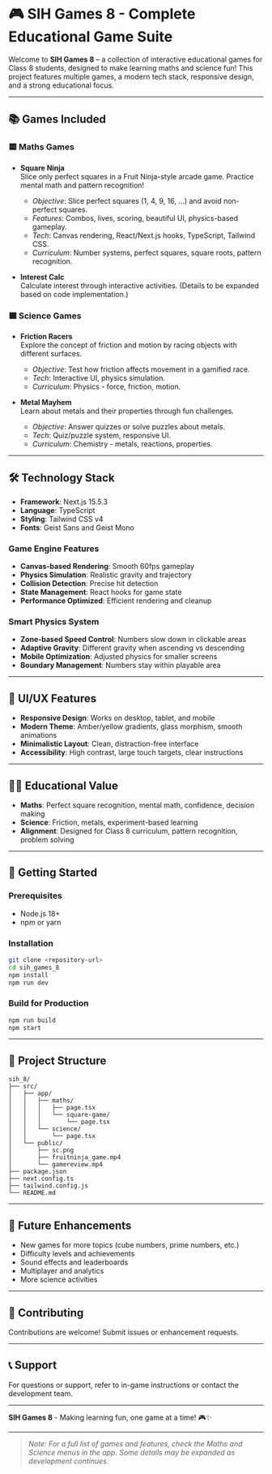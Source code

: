 # 🎮 SIH Games 8 - Complete Educational Game Suite

Welcome to **SIH Games 8** – a collection of interactive educational games for Class 8 students, designed to make learning maths and science fun! This project features multiple games, a modern tech stack, responsive design, and a strong educational focus.

---

## 📚 Games Included

### 🟨 Maths Games
- **Square Ninja**  
  Slice only perfect squares in a Fruit Ninja-style arcade game. Practice mental math and pattern recognition!
  - *Objective*: Slice perfect squares (1, 4, 9, 16, ...) and avoid non-perfect squares.
  - *Features*: Combos, lives, scoring, beautiful UI, physics-based gameplay.
  - *Tech*: Canvas rendering, React/Next.js hooks, TypeScript, Tailwind CSS.
  - *Curriculum*: Number systems, perfect squares, square roots, pattern recognition.

- **Interest Calc**  
  Calculate interest through interactive activities. (Details to be expanded based on code implementation.)

### 🟩 Science Games
- **Friction Racers**  
  Explore the concept of friction and motion by racing objects with different surfaces.
  - *Objective*: Test how friction affects movement in a gamified race.
  - *Tech*: Interactive UI, physics simulation.
  - *Curriculum*: Physics - force, friction, motion.

- **Metal Mayhem**  
  Learn about metals and their properties through fun challenges.
  - *Objective*: Answer quizzes or solve puzzles about metals.
  - *Tech*: Quiz/puzzle system, responsive UI.
  - *Curriculum*: Chemistry - metals, reactions, properties.

---

## 🛠️ Technology Stack

- **Framework**: Next.js 15.5.3
- **Language**: TypeScript
- **Styling**: Tailwind CSS v4
- **Fonts**: Geist Sans and Geist Mono

### Game Engine Features
- **Canvas-based Rendering**: Smooth 60fps gameplay
- **Physics Simulation**: Realistic gravity and trajectory
- **Collision Detection**: Precise hit detection
- **State Management**: React hooks for game state
- **Performance Optimized**: Efficient rendering and cleanup

### Smart Physics System
- **Zone-based Speed Control**: Numbers slow down in clickable areas
- **Adaptive Gravity**: Different gravity when ascending vs descending
- **Mobile Optimization**: Adjusted physics for smaller screens
- **Boundary Management**: Numbers stay within playable area

---

## 🎨 UI/UX Features

- **Responsive Design**: Works on desktop, tablet, and mobile
- **Modern Theme**: Amber/yellow gradients, glass morphism, smooth animations
- **Minimalistic Layout**: Clean, distraction-free interface
- **Accessibility**: High contrast, large touch targets, clear instructions

---

## 🧑‍🎓 Educational Value

- **Maths**: Perfect square recognition, mental math, confidence, decision making
- **Science**: Friction, metals, experiment-based learning
- **Alignment**: Designed for Class 8 curriculum, pattern recognition, problem solving

---

## 🚀 Getting Started

### Prerequisites
- Node.js 18+
- npm or yarn

### Installation

```bash
git clone <repository-url>
cd sih_games_8
npm install
npm run dev
```

### Build for Production

```bash
npm run build
npm start
```

---

## 📁 Project Structure

```
sih_8/
├── src/
│   ├── app/
│   │   ├── maths/
│   │   │   ├── page.tsx
│   │   │   └── square-game/
│   │   │       └── page.tsx
│   │   └── science/
│   │       └── page.tsx
│   └── public/
│       ├── sc.png
│       ├── fruitninja_game.mp4
│       └── gamereview.mp4
├── package.json
├── next.config.ts
├── tailwind.config.js
└── README.md
```

---

## 🔮 Future Enhancements

- New games for more topics (cube numbers, prime numbers, etc.)
- Difficulty levels and achievements
- Sound effects and leaderboards
- Multiplayer and analytics
- More science activities

---

## 🤝 Contributing

Contributions are welcome! Submit issues or enhancement requests.

---

## 📞 Support

For questions or support, refer to in-game instructions or contact the development team.

---

**SIH Games 8** - Making learning fun, one game at a time! 🎮✨

---

> *Note: For a full list of games and features, check the Maths and Science menus in the app. Some details may be expanded as development continues.*
